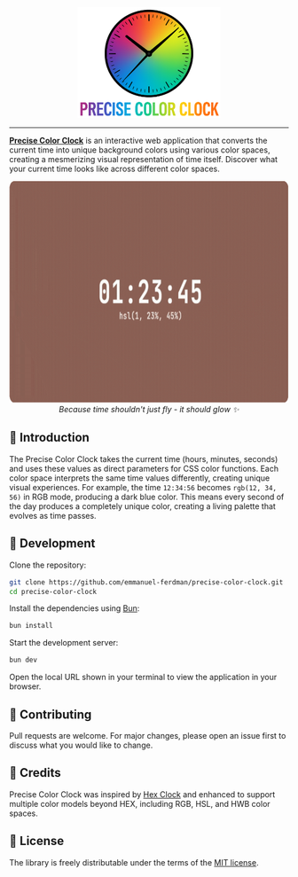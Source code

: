 <p align="center">
  <a href="https://precise-color-clock.vercel.app">
    <picture>
      <img src="assets/logo-with-title.png" height="200px">
    </picture>
  </a>
</p>

---

[**Precise Color Clock**](https://precise-color-clock.vercel.app) is an interactive web application that converts the current time into unique background colors using various color spaces, creating a mesmerizing visual representation of time itself. Discover what your current time looks like across different color spaces.

<p align="center">
  <a href="https://precise-color-clock.vercel.app">
    <picture>
      <img src="assets/demo.gif" height="400px">
    </picture>
  </a>
  <i>Because time shouldn't just fly - it should glow ✨</i>
</p>

## 🎯 Introduction

The Precise Color Clock takes the current time (hours, minutes, seconds) and uses these values as direct parameters for CSS color functions. Each color space interprets the same time values differently, creating unique visual experiences. For example, the time `12:34:56` becomes `rgb(12, 34, 56)` in RGB mode, producing a dark blue color. This means every second of the day produces a completely unique color, creating a living palette that evolves as time passes.

## 🚀 Development

Clone the repository:

```bash
git clone https://github.com/emmanuel-ferdman/precise-color-clock.git
cd precise-color-clock
```

Install the dependencies using [Bun](https://bun.sh/):

```bash
bun install
```

Start the development server:

```bash
bun dev
```

Open the local URL shown in your terminal to view the application in your browser.

## 🤝 Contributing

Pull requests are welcome. For major changes, please open an issue first to discuss what you would like to change.

## 🙏 Credits

Precise Color Clock was inspired by [Hex Clock](https://www.jacopocolo.com/hexclock/) and enhanced to support multiple color models beyond HEX, including RGB, HSL, and HWB color spaces.

## 📄 License

The library is freely distributable under the terms of the [MIT license](LICENSE).
